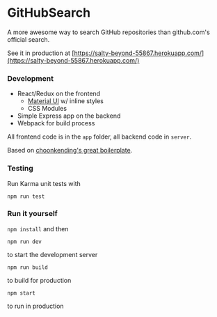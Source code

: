 # GitHubSearch

A more awesome way to search GitHub repositories than github.com's official search.

See it in production at [https://salty-beyond-55867.herokuapp.com/](https://salty-beyond-55867.herokuapp.com/)

### Development

* React/Redux on the frontend
  * [Material UI](http://www.material-ui.com) w/ inline styles
  * CSS Modules
* Simple Express app on the backend
* Webpack for build process

All frontend code is in the `app` folder, all backend code in `server`.

Based on [choonkending's great boilerplate](https://github.com/choonkending/react-webpack-node).

### Testing

Run Karma unit tests with

```
npm run test
```

### Run it yourself

`npm install` and then

```
npm run dev
```
to start the development server

```
npm run build
```
to build for production

```
npm start
```
 to run in production
